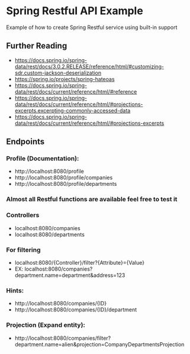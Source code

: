 # Spring Restful API Example

Example of how to create Spring Restful service using built-in support

## Further Reading
* https://docs.spring.io/spring-data/rest/docs/3.0.2.RELEASE/reference/html/#customizing-sdr.custom-jackson-deserialization
* https://spring.io/projects/spring-hateoas
* https://docs.spring.io/spring-data/rest/docs/current/reference/html/#reference
* https://docs.spring.io/spring-data/rest/docs/current/reference/html/#projections-excerpts.excerpting-commonly-accessed-data
* https://docs.spring.io/spring-data/rest/docs/current/reference/html/#projections-excerpts


## Endpoints

### Profile (Documentation):
* http://localhost:8080/profile
* http://localhost:8080/profile/companies
* http://localhost:8080/profile/departments

### Almost all Restful functions are available feel free to test it
### Controllers
* localhost:8080/companies
* localhost:8080/departments

### For filtering
* localhost:8080/{Controller}/filter?{Attribute}={Value}
* EX: localhost:8080/companies?department.name=department&address=123


### Hints:
* http://localhost:8080/companies/{ID}
* http://localhost:8080/companies/{ID}/department

### Projection (Expand entity):
* http://localhost:8080/companies/filter?department.name=alien&projection=CompanyDepartmentsProjection
